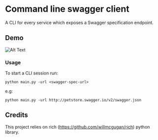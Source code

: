 # Command line swagger client

A CLI for every service which exposes a Swagger specification endpoint.


## Demo

![Alt Text](https://github.com/turntabl/demo.gif)

### Usage

To start a CLI session run:

    python main.py -url <swagger-spec-url>

e.g:

    python main.py -url http://petstore.swagger.io/v2/swagger.json

Credits
-------
This project relies on rich (https://github.com/willmcgugan/rich) python library.
